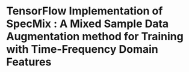 # TensorFlow Implementation of SpecMix : A Mixed Sample Data Augmentation method for Training with Time-Frequency Domain Features

